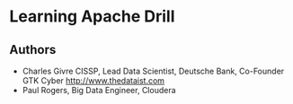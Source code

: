 # Learning Apache Drill

## Authors

* Charles Givre CISSP, Lead Data Scientist, Deutsche Bank, Co-Founder GTK Cyber http://www.thedataist.com
* Paul Rogers, Big Data Engineer, Cloudera

